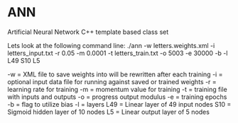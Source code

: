 # ANN
Artificial Neural Network C++ template based class set

Lets look at the following command line:
./ann -w letters.weights.xml -i letters_input.txt -r 0.05 -m 0.0001 -t letters_train.txt -o 5003 -e 30000  -b -l L49 S10 L5

-w = XML file to save weights into will be rewritten after each training
-i = optional input data file for running against saved or trained weights
-r = learning rate for training
-m = momentum value for training
-t = training file with inputs and outputs
-o = progress output modulus
-e = training epochs
-b = flag to utilize bias
-l = layers 
    L49 = Linear layer of 49 input nodes
    S10 = Sigmoid hidden layer of 10 nodes
    L5  = Linear output layer of 5 nodes


